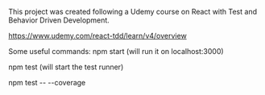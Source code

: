 This project was created following a Udemy course on React with Test and Behavior Driven Development.

https://www.udemy.com/react-tdd/learn/v4/overview

Some useful commands:
  npm start (will run it on localhost:3000)

  npm test  (will start the test runner)

  npm test -- --coverage
